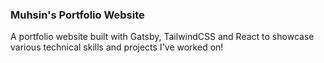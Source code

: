 ### Muhsin's Portfolio Website 
A portfolio website built with Gatsby, TailwindCSS and React to showcase various technical skills and projects I've worked on! 
